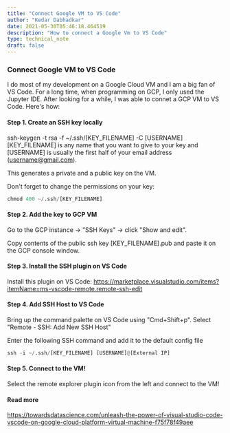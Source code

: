 ```yaml
---
title: "Connect Google VM to VS Code"
author: "Kedar Dabhadkar"
date: 2021-05-30T05:46:18.464519
description: "How to connect a Google Vm to VS Code"
type: technical_note
draft: false
---
```

### Connect Google VM to VS Code

I do most of my development on a Google Cloud VM and I am a big fan of VS Code. For a long time, when programming on GCP, I only used the Jupyter IDE. After looking for a while, I was able to connet a GCP VM to VS Code. Here's how:

#### Step 1. Create an SSH key locally
ssh-keygen -t rsa -f ~/.ssh/[KEY_FILENAME] -C [USERNAME]
[KEY_FILENAME] is any name that you want to give to your key and [USERNAME] is usually the first half of your email address (username@gmail.com).

This generates a private and a public key on the VM.

Don't forget to change the permissions on your key:


```python
chmod 400 ~/.ssh/[KEY_FILENAME]
```

#### Step 2. Add the key to GCP VM

Go to the GCP instance -> "SSH Keys" -> click "Show and edit". 

Copy contents of the public ssh key [KEY_FILENAME].pub and paste it on the GCP console window.

#### Step 3. Install the SSH plugin on VS Code

Install this plugin on VS Code: https://marketplace.visualstudio.com/items?itemName=ms-vscode-remote.remote-ssh-edit

#### Step 4. Add SSH Host to VS Code

Bring up the command palette on VS Code using "Cmd+Shift+p". Select "Remote - SSH: Add New SSH Host"

Enter the following SSH command and add it to the default config file


```python
ssh -i ~/.ssh/[KEY_FILENAME] [USERNAME]@[External IP]
```

#### Step 5. Connect to the VM!

Select the remote explorer plugin icon from the left and connect to the VM!

#### Read more

https://towardsdatascience.com/unleash-the-power-of-visual-studio-code-vscode-on-google-cloud-platform-virtual-machine-f75f78f49aee
